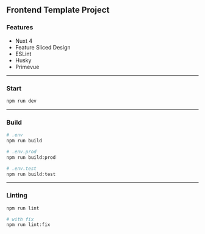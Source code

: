 ## Frontend Template Project

### Features
- Nuxt 4
- Feature Sliced Design
- ESLint
- Husky
- Primevue

---

### Start
```bash
npm run dev
```

---

### Build
```bash
# .env
npm run build

# .env.prod
npm run build:prod

# .env.test
npm run build:test

```

---

### Linting
```bash
npm run lint

# with fix
npm run lint:fix
```